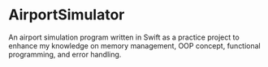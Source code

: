 # AirportSimulator
An airport simulation program written in Swift as a practice project to enhance my knowledge on memory management, OOP concept, functional programming, and error handling.
